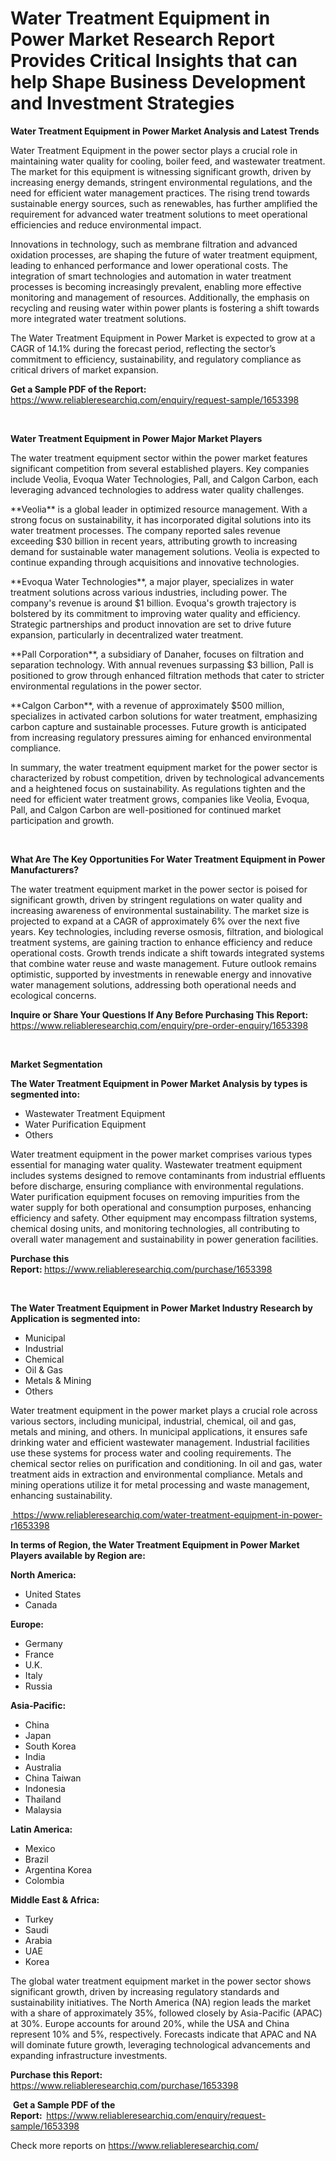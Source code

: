<p><h1>Water Treatment Equipment in Power Market Research Report Provides Critical Insights that can help Shape Business Development and Investment Strategies</h1></p><p><strong>Water Treatment Equipment in Power Market Analysis and Latest Trends</strong></p>
<p><p>Water Treatment Equipment in the power sector plays a crucial role in maintaining water quality for cooling, boiler feed, and wastewater treatment. The market for this equipment is witnessing significant growth, driven by increasing energy demands, stringent environmental regulations, and the need for efficient water management practices. The rising trend towards sustainable energy sources, such as renewables, has further amplified the requirement for advanced water treatment solutions to meet operational efficiencies and reduce environmental impact.</p><p>Innovations in technology, such as membrane filtration and advanced oxidation processes, are shaping the future of water treatment equipment, leading to enhanced performance and lower operational costs. The integration of smart technologies and automation in water treatment processes is becoming increasingly prevalent, enabling more effective monitoring and management of resources. Additionally, the emphasis on recycling and reusing water within power plants is fostering a shift towards more integrated water treatment solutions.</p><p>The Water Treatment Equipment in Power Market is expected to grow at a CAGR of 14.1% during the forecast period, reflecting the sector’s commitment to efficiency, sustainability, and regulatory compliance as critical drivers of market expansion.</p></p>
<p><strong>Get a Sample PDF of the Report:&nbsp;</strong> <a href="https://www.reliableresearchiq.com/enquiry/request-sample/1653398?utm_campaign=2716&utm_medium=2&utm_source=Github&utm_content=ia&utm_term=08032025&utm_id=water-treatment-equipment-in-power">https://www.reliableresearchiq.com/enquiry/request-sample/1653398</a></p>
<p>&nbsp;</p>
<p><strong>Water Treatment Equipment in Power Major Market Players</strong></p>
<p><p>The water treatment equipment sector within the power market features significant competition from several established players. Key companies include Veolia, Evoqua Water Technologies, Pall, and Calgon Carbon, each leveraging advanced technologies to address water quality challenges.</p><p>**Veolia** is a global leader in optimized resource management. With a strong focus on sustainability, it has incorporated digital solutions into its water treatment processes. The company reported sales revenue exceeding $30 billion in recent years, attributing growth to increasing demand for sustainable water management solutions. Veolia is expected to continue expanding through acquisitions and innovative technologies.</p><p>**Evoqua Water Technologies**, a major player, specializes in water treatment solutions across various industries, including power. The company's revenue is around $1 billion. Evoqua's growth trajectory is bolstered by its commitment to improving water quality and efficiency. Strategic partnerships and product innovation are set to drive future expansion, particularly in decentralized water treatment.</p><p>**Pall Corporation**, a subsidiary of Danaher, focuses on filtration and separation technology. With annual revenues surpassing $3 billion, Pall is positioned to grow through enhanced filtration methods that cater to stricter environmental regulations in the power sector.</p><p>**Calgon Carbon**, with a revenue of approximately $500 million, specializes in activated carbon solutions for water treatment, emphasizing carbon capture and sustainable processes. Future growth is anticipated from increasing regulatory pressures aiming for enhanced environmental compliance.</p><p>In summary, the water treatment equipment market for the power sector is characterized by robust competition, driven by technological advancements and a heightened focus on sustainability. As regulations tighten and the need for efficient water treatment grows, companies like Veolia, Evoqua, Pall, and Calgon Carbon are well-positioned for continued market participation and growth.</p></p>
<p>&nbsp;</p>
<p><strong>What Are The Key Opportunities For Water Treatment Equipment in Power Manufacturers?</strong></p>
<p><p>The water treatment equipment market in the power sector is poised for significant growth, driven by stringent regulations on water quality and increasing awareness of environmental sustainability. The market size is projected to expand at a CAGR of approximately 6% over the next five years. Key technologies, including reverse osmosis, filtration, and biological treatment systems, are gaining traction to enhance efficiency and reduce operational costs. Growth trends indicate a shift towards integrated systems that combine water reuse and waste management. Future outlook remains optimistic, supported by investments in renewable energy and innovative water management solutions, addressing both operational needs and ecological concerns.</p></p>
<p><strong>Inquire or Share Your Questions If Any Before Purchasing This Report:</strong> <a href="https://www.reliableresearchiq.com/enquiry/pre-order-enquiry/1653398?utm_campaign=2716&utm_medium=2&utm_source=Github&utm_content=ia&utm_term=08032025&utm_id=water-treatment-equipment-in-power">https://www.reliableresearchiq.com/enquiry/pre-order-enquiry/1653398</a></p>
<p>&nbsp;</p>
<p><strong>Market Segmentation</strong></p>
<p><strong>The Water Treatment Equipment in Power Market Analysis by types is segmented into:</strong></p>
<p><ul><li>Wastewater Treatment Equipment</li><li>Water Purification Equipment</li><li>Others</li></ul></p>
<p><p>Water treatment equipment in the power market comprises various types essential for managing water quality. Wastewater treatment equipment includes systems designed to remove contaminants from industrial effluents before discharge, ensuring compliance with environmental regulations. Water purification equipment focuses on removing impurities from the water supply for both operational and consumption purposes, enhancing efficiency and safety. Other equipment may encompass filtration systems, chemical dosing units, and monitoring technologies, all contributing to overall water management and sustainability in power generation facilities.</p></p>
<p><strong>Purchase this Report:&nbsp;</strong><a href="https://www.reliableresearchiq.com/purchase/1653398?utm_campaign=2716&utm_medium=2&utm_source=Github&utm_content=ia&utm_term=08032025&utm_id=water-treatment-equipment-in-power">https://www.reliableresearchiq.com/purchase/1653398</a></p>
<p>&nbsp;</p>
<p><strong>The Water Treatment Equipment in Power Market Industry Research by Application is segmented into:</strong></p>
<p><ul><li>Municipal</li><li>Industrial</li><li>Chemical</li><li>Oil & Gas</li><li>Metals & Mining</li><li>Others</li></ul></p>
<p><p>Water treatment equipment in the power market plays a crucial role across various sectors, including municipal, industrial, chemical, oil and gas, metals and mining, and others. In municipal applications, it ensures safe drinking water and efficient wastewater management. Industrial facilities use these systems for process water and cooling requirements. The chemical sector relies on purification and conditioning. In oil and gas, water treatment aids in extraction and environmental compliance. Metals and mining operations utilize it for metal processing and waste management, enhancing sustainability.</p></p>
<p><a href="https://www.reliableresearchiq.com/water-treatment-equipment-in-power-r1653398?utm_campaign=2716&utm_medium=2&utm_source=Github&utm_content=ia&utm_term=08032025&utm_id=water-treatment-equipment-in-power">&nbsp;https://www.reliableresearchiq.com/water-treatment-equipment-in-power-r1653398</a></p>
<p><strong>In terms of Region, the Water Treatment Equipment in Power Market Players available by Region are:</strong></p>
<p>
    <p> <strong> North America: </strong>
        <ul>
            <li>United States</li>
            <li>Canada</li>
        </ul>
        </p> 
    <p> <strong> Europe: </strong>
        <ul>
            <li>Germany</li>
            <li>France</li>
            <li>U.K.</li>
            <li>Italy</li>
            <li>Russia</li>
        </ul>
        </p> 
    <p> <strong> Asia-Pacific: </strong>
        <ul>
            <li>China</li>
            <li>Japan</li>
            <li>South Korea</li>
            <li>India</li>
            <li>Australia</li>
            <li>China Taiwan</li>
            <li>Indonesia</li>
            <li>Thailand</li>
            <li>Malaysia</li>
        </ul>
        </p> 
    <p> <strong> Latin America: </strong>
        <ul>
            <li>Mexico</li>
            <li>Brazil</li>
            <li>Argentina Korea</li>
            <li>Colombia</li>
        </ul>
        </p> 
    <p> <strong> Middle East & Africa: </strong>
        <ul>
            <li>Turkey</li>
            <li>Saudi</li>
            <li>Arabia</li>
            <li>UAE</li>
            <li>Korea</li>
        </ul>
    </p>
    </p>
<p><p>The global water treatment equipment market in the power sector shows significant growth, driven by increasing regulatory standards and sustainability initiatives. The North America (NA) region leads the market with a share of approximately 35%, followed closely by Asia-Pacific (APAC) at 30%. Europe accounts for around 20%, while the USA and China represent 10% and 5%, respectively. Forecasts indicate that APAC and NA will dominate future growth, leveraging technological advancements and expanding infrastructure investments.</p></p>
<p><strong>Purchase this Report: </strong><a href="https://www.reliableresearchiq.com/purchase/1653398?utm_campaign=2716&utm_medium=2&utm_source=Github&utm_content=ia&utm_term=08032025&utm_id=water-treatment-equipment-in-power">https://www.reliableresearchiq.com/purchase/1653398</a></p>
<p>&nbsp;<strong>Get a Sample PDF of the Report:&nbsp;&nbsp;</strong><a href="https://www.reliableresearchiq.com/enquiry/request-sample/1653398?utm_campaign=2716&utm_medium=2&utm_source=Github&utm_content=ia&utm_term=08032025&utm_id=water-treatment-equipment-in-power">https://www.reliableresearchiq.com/enquiry/request-sample/1653398</a></p>
<p><strong></strong></p>
<p>Check more reports on <a href="https://www.reliableresearchiq.com/?utm_campaign=2716&utm_medium=2&utm_source=Github&utm_content=ia&utm_term=08032025&utm_id=water-treatment-equipment-in-power">https://www.reliableresearchiq.com/</a></p>
